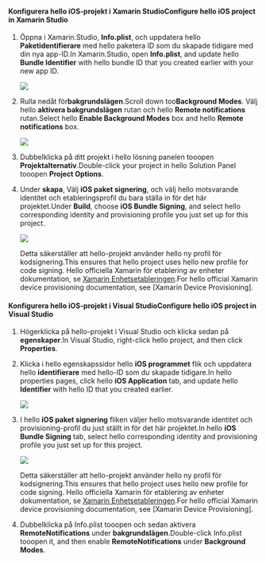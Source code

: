 #### <a name="configure-hello-ios-project-in-xamarin-studio"></a><span data-ttu-id="40d79-101">Konfigurera hello iOS-projekt i Xamarin Studio</span><span class="sxs-lookup"><span data-stu-id="40d79-101">Configure hello iOS project in Xamarin Studio</span></span>
1. <span data-ttu-id="40d79-102">Öppna i Xamarin.Studio, **Info.plist**, och uppdatera hello **Paketidentifierare** med hello paketera ID som du skapade tidigare med din nya app-ID.</span><span class="sxs-lookup"><span data-stu-id="40d79-102">In Xamarin.Studio, open **Info.plist**, and update hello **Bundle Identifier** with hello bundle ID that you created earlier with your new app ID.</span></span>

    ![](./media/app-service-mobile-xamarin-ios-configure-project/mobile-services-ios-push-21.png)
2. <span data-ttu-id="40d79-103">Rulla nedåt för**bakgrundslägen**.</span><span class="sxs-lookup"><span data-stu-id="40d79-103">Scroll down too**Background Modes**.</span></span> <span data-ttu-id="40d79-104">Välj hello **aktivera bakgrundslägen** rutan och hello **Remote notifications** rutan.</span><span class="sxs-lookup"><span data-stu-id="40d79-104">Select hello **Enable Background Modes** box and hello **Remote notifications** box.</span></span>

    ![](./media/app-service-mobile-xamarin-ios-configure-project/mobile-services-ios-push-22.png)
3. <span data-ttu-id="40d79-105">Dubbelklicka på ditt projekt i hello lösning panelen tooopen **Projektalternativ**.</span><span class="sxs-lookup"><span data-stu-id="40d79-105">Double-click your project in hello Solution Panel tooopen **Project Options**.</span></span>
4. <span data-ttu-id="40d79-106">Under **skapa**, Välj **iOS paket signering**, och välj hello motsvarande identitet och etableringsprofil du bara ställa in för det här projektet.</span><span class="sxs-lookup"><span data-stu-id="40d79-106">Under **Build**, choose **iOS Bundle Signing**, and select hello corresponding identity and provisioning profile you just set up for this project.</span></span>

   ![](./media/app-service-mobile-xamarin-ios-configure-project/mobile-services-ios-push-20.png)

   <span data-ttu-id="40d79-107">Detta säkerställer att hello-projekt använder hello ny profil för kodsignering.</span><span class="sxs-lookup"><span data-stu-id="40d79-107">This ensures that hello project uses hello new profile for code signing.</span></span> <span data-ttu-id="40d79-108">Hello officiella Xamarin för etablering av enheter dokumentation, se [Xamarin Enhetsetableringen].</span><span class="sxs-lookup"><span data-stu-id="40d79-108">For hello official Xamarin device provisioning documentation, see [Xamarin Device Provisioning].</span></span>

#### <a name="configure-hello-ios-project-in-visual-studio"></a><span data-ttu-id="40d79-109">Konfigurera hello iOS-projekt i Visual Studio</span><span class="sxs-lookup"><span data-stu-id="40d79-109">Configure hello iOS project in Visual Studio</span></span>
1. <span data-ttu-id="40d79-110">Högerklicka på hello-projekt i Visual Studio och klicka sedan på **egenskaper**.</span><span class="sxs-lookup"><span data-stu-id="40d79-110">In Visual Studio, right-click hello project, and then click **Properties**.</span></span>
2. <span data-ttu-id="40d79-111">Klicka i hello egenskapssidor hello **iOS programmet** flik och uppdatera hello **identifierare** med hello-ID som du skapade tidigare.</span><span class="sxs-lookup"><span data-stu-id="40d79-111">In hello properties pages, click hello **iOS Application** tab, and update hello **Identifier** with hello ID that you created earlier.</span></span>

    ![](./media/app-service-mobile-xamarin-ios-configure-project/mobile-services-ios-push-23.png)
3. <span data-ttu-id="40d79-112">I hello **iOS paket signering** fliken väljer hello motsvarande identitet och provisioning-profil du just ställt in för det här projektet.</span><span class="sxs-lookup"><span data-stu-id="40d79-112">In hello **iOS Bundle Signing** tab, select hello corresponding identity and provisioning profile you just set up for this project.</span></span>

    ![](./media/app-service-mobile-xamarin-ios-configure-project/mobile-services-ios-push-24.png)

    <span data-ttu-id="40d79-113">Detta säkerställer att hello-projekt använder hello ny profil för kodsignering.</span><span class="sxs-lookup"><span data-stu-id="40d79-113">This ensures that hello project uses hello new profile for code signing.</span></span> <span data-ttu-id="40d79-114">Hello officiella Xamarin för etablering av enheter dokumentation, se [Xamarin Enhetsetableringen].</span><span class="sxs-lookup"><span data-stu-id="40d79-114">For hello official Xamarin device provisioning documentation, see [Xamarin Device Provisioning].</span></span>
4. <span data-ttu-id="40d79-115">Dubbelklicka på Info.plist tooopen och sedan aktivera **RemoteNotifications** under **bakgrundslägen**.</span><span class="sxs-lookup"><span data-stu-id="40d79-115">Double-click Info.plist tooopen it, and then enable **RemoteNotifications** under **Background Modes**.</span></span>

[Xamarin Enhetsetableringen]: http://developer.xamarin.com/guides/ios/getting_started/installation/device_provisioning/
